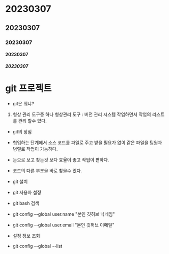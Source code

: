 # 20230307
<!-- md 문서 작성 -->
<!-- # 제목을 작성해주고  -->
<!-- h1~h5 태그랑 비슷하네? -->
## 20230307

### 20230307
#### 20230307
##### 20230307

<!-- - 리스트 형태 작성 -->
# git 프로젝트

- git은 뭐냐?
1. 형상 관리 도구중 하나
형상관리 도구 : 버전 관리 시스템
작업하면서 작업의 리스트를 관리 할수 있다.

- git의 장점
 - 협업하는 단계에서 소스 코드를 파일로 주고 받을 필요가 없이 같은 파일을 팀원과 병렬로 작업이 가능하다.

 - 눈으로 보고 찾는것 보다 효율이 좋고 작업이 편하다.

 - 코드의 다른 부분을 바로 찾을수 있다.


- git 설치

- git 사용자 설정

- git bash 검색

- git config --global user.name "본인 깃허브 닉네임"
- git config --global user.email "본인 깃허브 이메일"

- 설정 정보 조회
- git config --global --list

